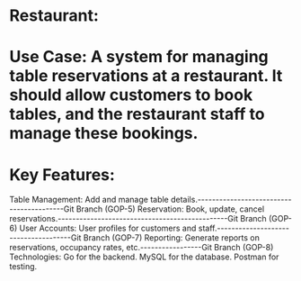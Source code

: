 # Restaurant:
# Use Case: A system for managing table reservations at a restaurant. It should allow customers to book tables, and the restaurant staff to manage these bookings.
# Key Features:
Table Management: Add and manage table details.-----------------------------------------Git Branch (GOP-5)
Reservation: Book, update, cancel reservations.-----------------------------------------------Git Branch (GOP-6)
User Accounts: User profiles for customers and staff.-------------------------------------Git Branch (GOP-7)
Reporting: Generate reports on reservations, occupancy rates, etc.-----------------Git Branch (GOP-8)
Technologies:
Go for the backend.
MySQL for the database.
Postman for testing.
